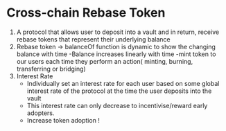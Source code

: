 # Cross-chain Rebase Token

1. A protocol that allows user to deposit into a vault and in return, receive rebase tokens that represent their underlying balance
2. Rebase token -> balanceOf function is dynamic to show the changing balance with time 
     -Balance increases linearly with time 
     -mint token to our users each time they perform an action( minting, burning, transferring or bridging)
3. Interest Rate
      - Individually set an interest rate for each user based on some global interest rate of the protocol at the time the user deposits into the vault
      - This interest rate can only decrease to incentivise/reward early adopters.
      - Increase token adoption !